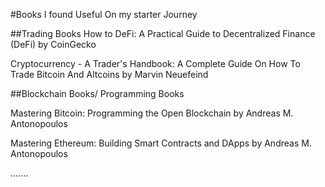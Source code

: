 

#Books I found Useful On my starter Journey

##Trading Books
How to DeFi: A Practical Guide to Decentralized Finance (DeFi) by CoinGecko

Cryptocurrency - A Trader's Handbook: A Complete Guide On How To Trade Bitcoin And Altcoins by Marvin Neuefeind


##Blockchain Books/ Programming Books

Mastering Bitcoin: Programming the Open Blockchain by Andreas M. Antonopoulos

Mastering Ethereum: Building Smart Contracts and DApps by Andreas M. Antonopoulos



.......